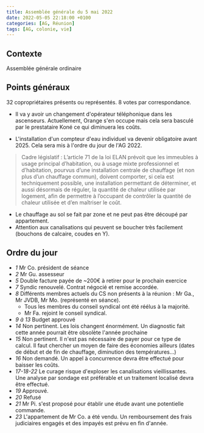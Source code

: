 ```yaml
---
title: Assemblée générale du 5 mai 2022
date: 2022-05-05 22:18:00 +0100
categories: [AG, Réunion]
tags: [AG, colonie, vie]
---
```


## Contexte
Assemblée générale ordinaire

## Points généraux

32 copropriétaires présents ou représentés. 
8 votes par correspondance.

- Il va y avoir un changement d'opérateur téléphonique dans les ascenseurs. Actuellement, Orange s'en occupe mais cela sera basculé par le prestataire Koné ce qui diminuera les coûts.

- L'installation d'un compteur d'eau individuel va devenir obligatoire avant 2025. Cela sera mis à l'ordre du jour de l'AG 2022.
> Cadre législatif : L’article 71 de la loi ELAN prévoit que les immeubles à usage principal d’habitation, ou à usage mixte professionnel et d’habitation, pourvus d’une installation centrale de chauffage (et non plus d’un chauffage commun), doivent comporter, si cela est techniquement possible, une installation permettant de déterminer, et aussi désormais de réguler, la quantité de chaleur utilisée par logement, afin de permettre à l’occupant de contrôler la quantité de chaleur utilisée et d’en maîtriser le coût.
- Le chauffage au sol se fait par zone et ne peut pas être découpé par appartement.
- Attention aux canalisations qui peuvent se boucher très facilement (bouchons de calcaire, coudes en Y).

## Ordre du jour
- *1* Mr Co. président de séance
- *2* Mr Gu. assesseur
- *5* Double facture payée de ~200€ à retirer pour le prochain exercice
- *7* Syndic renouvelé. Contrat négocié et remise accordée.
- *8* Différents membres actuels du CS non présents à la réunion : Mr Ga., Mr JVDB, Mr Mo. (représenté en séance).
    - Tous les membres du conseil syndical ont été réélus à la majorité.
    - Mr Fa. rejoint le conseil syndical.
- *9 à 13* Budget approuvé
- *14* Non pertinent. Les lois changent énormément. Un diagnostic fait cette année pourrait être obsolète l'année prochaine
- *15* Non pertinent. Il n'est pas nécessaire de payer pour ce type de calcul. Il faut chercher un moyen de faire des économies ailleurs (dates de début et de fin de chauffage, diminution des températures...)
- *16* Non demandé. Un appel à concurrence devra être effectué pour baisser les coûts.
- *17-18-22* Le curage risque d'exploser les canalisations vieillissantes. Une analyse par sondage est préférable et un traitement localisé devra être effectué.
- *19* Approuvé.
- *20* Refusé
- *21* Mr Pi. s'est proposé pour établir une étude avant une potentielle commande.
- *23* L'appartement de Mr Co. a été vendu. Un remboursement des frais judiciaires engagés et des impayés est prévu en fin d'année.
